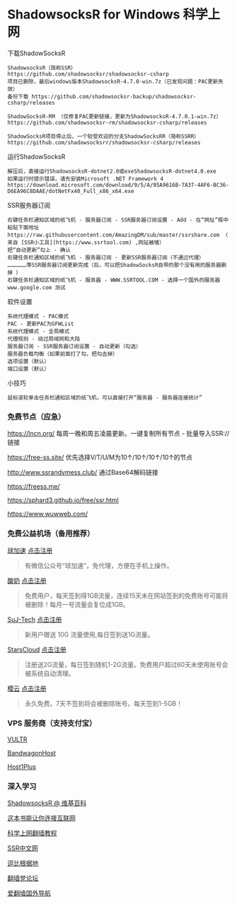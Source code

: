 # ShadowsocksR for Windows 科学上网
下载ShadowSocksR

	ShadowsocksR（简称SSR）
	https://github.com/shadowsocksr/shadowsocksr-csharp
	项目已删除，最后windows版本ShadowsocksR-4.7.0-win.7z（已发现问题：PAC更新失效）
	备份下载 https://github.com/shadowsocksr-backup/shadowsocksr-csharp/releases
	
	ShadowSocksR-RM （仅修复PAC更新链接，更新为ShadowsocksR-4.7.0.1-win.7z）
	https://github.com/shadowsocksr-rm/shadowsocksr-csharp/releases
	
	ShadowSocksR项目停止后，一个较受欢迎的分支ShadowSocksRR（简称SSRR）
	https://github.com/shadowsocksrr/shadowsocksr-csharp/releases
	
运行ShadowSocksR

	解压后，直接运行ShadowsocksR-dotnet2.0或exeShadowsocksR-dotnet4.0.exe
	如果运行时提示错误，请先安装Microsoft .NET Framework 4
	https://download.microsoft.com/download/9/5/A/95A9616B-7A37-4AF6-BC36-D6EA96C8DAAE/dotNetFx40_Full_x86_x64.exe
	
SSR服务器订阅

	右键任务栏通知区域的纸飞机 - 服务器订阅 - SSR服务器订阅设置 - Add - 在“网址”框中粘贴下面地址
	https://raw.githubusercontent.com/AmazingDM/sub/master/ssrshare.com （ 来自 [SSR小工具](https://www.ssrtool.com) ,网站被墙）
	把“自动更新”勾上 - 确认
	右键任务栏通知区域的纸飞机 - 服务器订阅 - 更新SSR服务器订阅（不通过代理）
	………………等SSR服务器订阅更新完成（后，可以把ShadowSocksR自带的那个没有用的服务器删掉 ）
	右键任务栏通知区域的纸飞机 - 服务器 - WWW.SSRTOOL.COM - 选择一个国外的服务器
	www.google.com 测试

软件设置

	系统代理模式 - PAC模式
	PAC - 更新PAC为GFWList
	系统代理模式 - 全局模式
	代理规则 - 绕过局域网和大陆
	服务器订阅 - SSR服务器订阅设置 - 自动更新（勾选）
	服务器负载均衡（如果前面打了勾，把勾去掉）
	选项设置（默认）
	端口设置（默认）
	
小技巧

	鼠标滚轮单击任务栏通知区域的纸飞机，可以直接打开“服务器 - 服务器连接统计”

### 免费节点（应急）

https://lncn.org/	每周一晚和周五凌晨更新。一键复制所有节点 - 批量导入SSR://链接

https://free-ss.site/	优先选择V/T/U/M为10↑/10↑/10↑/10↑的节点

http://www.ssrandvmess.club/	通过Base64解码链接

https://freess.me/

https://sphard3.github.io/free/ssr.html

https://www.wuwweb.com/
	
	
### 免费公益机场（备用推荐）

[球加速](http://qiujiasu.net)	[点击注册](https://qiujiasu.net/?iv=3691)

> 有微信公众号“球加速”，免代理，方便在手机上操作。

[酸奶](https://www.suannai.ml)	[点击注册](http://www.ssru.ml/register/57299/ZYASBQOG) 

> 免费用户，每天签到得1GB流量，连续15天未在网站签到的免费账号可能将被删除！每月一号流量会复位成1GB。

[SuJ-Tech](https://suj-tech.com/)	[点击注册](https://suj-tech.com/auth/register?code=tssN0Dza6qVE6iOMt9mF7gLgxaxJZPzD)

> 新用户赠送 10G 流量使用,每日签到送1G流量。

[StarsCloud](https://console.starscloud.org/)	[点击注册](https://console.starscloud.org/#/auth/register)

> 注册送2G流量，每日签到随机1-2G流量。免费用户超过60天未使用账号会被系统自动清理。

[樱云](https://yingyun.me/)	[点击注册](https://yingyun.me/auth/register)

> 永久免费。7天不签到将会被删除账号。每天签到1-5GB！

### VPS 服务商（支持支付宝）

[VULTR](https://www.vultr.com/)

[BandwagonHost](https://bandwagonhost.com/)

[Host1Plus](https://www.heficed.com/)

### 深入学习

[ShadowsocksR @ 维基百科](https://zh.wikipedia.org/wiki/Shadowsocks#ShadowsocksR)

[这本书能让你连接互联网](https://loremwalker.github.io/fq-book/#/)

[科学上网翻墙教程](https://sphard3.github.io/)

[SSR中文网](https://ssr.tools/)

[逗比根据地](https://doubibackup.com/)

[翻墙党论坛](https://fanqiangdang.com/)

[爱翻墙国外导航](https://www.ifanqiang.com/)







	

